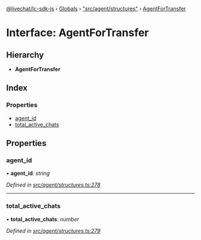 [@livechat/lc-sdk-js](../README.md) › [Globals](../globals.md) › ["src/agent/structures"](../modules/_src_agent_structures_.md) › [AgentForTransfer](_src_agent_structures_.agentfortransfer.md)

# Interface: AgentForTransfer

## Hierarchy

* **AgentForTransfer**

## Index

### Properties

* [agent_id](_src_agent_structures_.agentfortransfer.md#agent_id)
* [total_active_chats](_src_agent_structures_.agentfortransfer.md#total_active_chats)

## Properties

###  agent_id

• **agent_id**: *string*

*Defined in [src/agent/structures.ts:278](https://github.com/livechat/lc-sdk-js/blob/de56f05/src/agent/structures.ts#L278)*

___

###  total_active_chats

• **total_active_chats**: *number*

*Defined in [src/agent/structures.ts:279](https://github.com/livechat/lc-sdk-js/blob/de56f05/src/agent/structures.ts#L279)*
